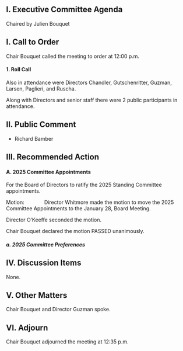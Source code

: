 ## I. Executive Committee Agenda

Chaired by Julien Bouquet

## I. Call to Order

Chair Bouquet called the meeting to order at 12:00 p.m.

#### 1. Roll Call

Also in attendance were Directors Chandler, Gutschenritter, Guzman, Larsen, Paglieri, and Ruscha.

Along with Directors and senior staff there were 2 public participants in attendance.

## II. Public Comment

- Richard Bamber

## III. Recommended Action

#### A. 2025 Committee Appointments

For the Board of Directors to ratify the 2025 Standing Committee appointments.

Motion:              Director Whitmore made the motion to move the 2025 Committee Appointments to the January 28, Board Meeting.

Director O’Keeffe seconded the motion.

Chair Bouquet declared the motion PASSED unanimously.

##### a. 2025 Committee Preferences

## IV. Discussion Items

None.

## V. Other Matters

Chair Bouquet and Director Guzman spoke.

## VI. Adjourn

Chair Bouquet adjourned the meeting at 12:35 p.m.